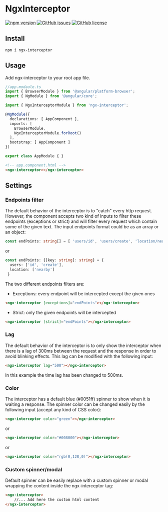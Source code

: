 # NgxInterceptor

[![npm version](https://badge.fury.io/js/ngx-interceptor.svg)](https://www.npmjs.com/ngx-interceptor)
[![GitHub issues](https://img.shields.io/github/issues/gabrielgarci/ngx-interceptor.svg)](https://github.com/gabrielgarci/ngx-interceptor/issues)
[![GitHub license](https://img.shields.io/badge/license-MIT-blue.svg)](https://raw.githubusercontent.com/gabrielgarci/ngx-interceptor/master/LICENSE)


## Install 

```
npm i ngx-interceptor
```


## Usage 

Add ngx-interceptor to your root app file.

```typescript
//app.modaule.ts
import { BrowserModule } from '@angular/platform-browser';
import { NgModule } from '@angular/core';

import { NgxInterceptorModule } from 'ngx-interceptor';

@NgModule({
  declarations: [ AppComponent ],
  imports: [
    BrowserModule,
    NgxInterceptorModule.forRoot()
  ],
  bootstrap: [ AppComponent ]
})

export class AppModule { }
```

```html
<!-- app.component.html -->
<ngx-interceptor></ngx-interceptor>
```

## Settings

### Endpoints filter
The default behavior of the interceptor is to "catch" every http request. However, the component accepts two kind of inputs to filter these endpoints (exceptions or strict) and will filter every request which contain some of the given text. The input endpoints format could be as an array or an object: 
```typescript
const endPoints: string[] = [ 'users/id', 'users/create', 'location/nearby'];
```
or 
```typescript
const endPoints: {[key: string]: string} = {
  users: ['id', 'create'],
  location: ['nearby']
 }
 ```
 The two different endpoints filters are:
 
 - Exceptions: every endpoint will be intercepted except the given ones
 ```html
<ngx-interceptor [exceptions]="endPoints"></ngx-interceptor>
```

- Strict: only the given endpoints will be intercepted
```html
<ngx-interceptor [strict]="endPoints"></ngx-interceptor>
```

### Lag
The default behavior of the interceptor is to only show the interceptor when there is a lag of 300ms between the request and the response in order to avoid blinking effects. This lag can be modified with the following input:
```html
<ngx-interceptor lag="500"></ngx-interceptor>
```
In this example the time lag has been changed to 500ms.


### Color
The interceptor has a default blue (#0051ff) spinner to show when it is waiting a response. The spinner color can be changed easily by the following input (accept any kind of CSS color):
```html
<ngx-interceptor color="green"></ngx-interceptor>
```
or
```html
<ngx-interceptor color="#008000"></ngx-interceptor>
```
or
```html
<ngx-interceptor color="rgb(0,128,0)"></ngx-interceptor>
```


### Custom spinner/modal
Default spinner can be easily replace with a custom spinner or modal wrapping the content inside the ngx-interceptor tag:
```html
<ngx-interceptor>
    //... Add here the custom html content
</ngx-interceptor>
```